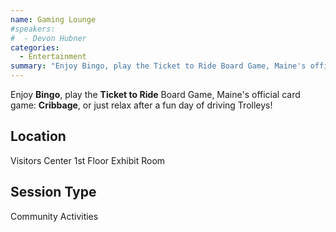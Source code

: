 ```yaml
---
name: Gaming Lounge
#speakers:
#  - Devon Hubner
categories:
  - Entertainment
summary: "Enjoy Bingo, play the Ticket to Ride Board Game, Maine's official card game: Cribbage, or just relax after a fun day of driving Trolleys!"
---
```


Enjoy **Bingo**, play the **Ticket to Ride** Board Game, Maine's official card game: **Cribbage**, or just relax after a fun day of driving Trolleys!


## Location

Visitors Center 1st Floor Exhibit Room

## Session Type

Community Activities

